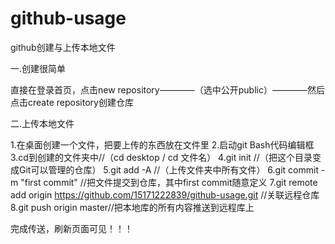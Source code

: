 # github-usage
github创建与上传本地文件

一.创建很简单

  直接在登录首页，点击new repository————（选中公开public）————然后点击create repository创建仓库
  
二.上传本地文件

  1.在桌面创建一个文件，把要上传的东西放在文件里
  2.启动git Bash代码编辑框
  3.cd到创建的文件夹中//（cd desktop / cd 文件名）
  4.git init //（把这个目录变成Git可以管理的仓库）
  5.git add -A //（上传文件夹中所有文件）
  6.git commit -m "first commit" //把文件提交到仓库，其中first commit随意定义
  7.git remote add origin https://github.com/15171222839/github-usage.git //关联远程仓库
  8.git push origin master//把本地库的所有内容推送到远程库上

完成传送，刷新页面可见！！！
